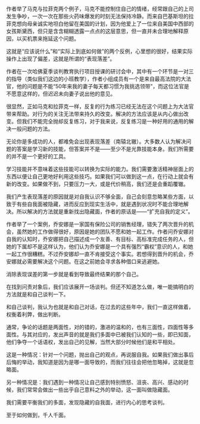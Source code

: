 作者举了马克与拉菲克两个例子，马克不能控制住自己的情绪，经常跟自己的上司发生争吵，一次一次在那些火药味爆发的时刻无法保持冷静。而来自巴基斯坦的拉菲克想向母亲诚实地坦白他留在美国的计划，因为他爱上了一位来自美国中西部的女孩斯黛西，但只是含含糊糊透露一点点的这层意思，但一直并未合理地解释原因，以买机票来拖延这个问题。

这就是“应该说什么”和“实际上到底如何做”的两个反例，心里想的很好，结果实际操作上出现了偏差，这就是所谓的“表现落差”。

作者在一次哈佛夏季谈判教育执行项目授课的研讨会中，其中有一个环节是一对三的指导（类似我们这边的小班教学），作者小组成员有一个是来自最高法院的大法官，他的问题是不能“50年来我的妻子每天都习惯为我挑选领带”，而这位法官是不愿意这样的，但迟迟未向妻子说出他的意见。

很显然，正如马克和拉菲克一样，反复的行为练习已经无法在这个问题上为大法官带来帮助。对行为的关注无法带来持久的改变。解决的方法应该是从内心做出改变。但我们不能完全抛却反复练习，对于我来说，反复练习是一种好用的通用的解决一般问题的方法。

无论你是多成功的人，都难免会出现表现落差（南辕北辙）。大多数人认为解决问题的答案是学习新的技能，但答案并不是——至少不是光靠技能本身。我们所需要的并不是一个更好的工具。

学习技能并不意味着这些技能可以转换为实际的能力。我们需要激活精神层面上的东西以便让自己更地好利用这些技巧。如果我们可以做到这一点，在行动上就会有新的改变。如果做不到，只要压力一大，或是代价稍高，我们还是会重蹈覆辙。

我们产生表现落差的原因就是对自我认识不够全面，自己会刻意忽略某些方面，以致于有些自我面被隐藏，进而反应到现实生活中，就是遇到状况时不能合理地解决。所以解决的方法就是重新找出隐藏面，作者的原话是——“扩充自我的定义”。

作者举了一个案例，乔安娜是一家国有保险公司的销售经理，错失了两次晋升的机会，虽然她的工作做得很好，原因是她的团队不愿和她一起工作。作者问乔安娜对自我的认知时，乔安娜把自己描述成一个友善、有目标、高标准完成任务的人，但她的下属却不是这样认为，他们认为乔安娜是一个具有强烈“霸权”意识的人，和她一起工作很糟糕。不过乔安娜却一直不肯接受这个事实。若想得到晋升的机会，乔安娜就必需要解决这个问题。在这之前她会寻求各种借口来逃避她。

消除表现误差的第一步就是看到导致最终结果的那个自己。

在找到问责对象后，我们应该展开一场谈判。但还不知道怎么做，唯一能搞明白的方法就是和自己谈判一下。

和自己谈判，我认为也就是和自己对话，在过去的这些年中，我们一直这样做着，权衡着利弊，做出判断。
 
通常，争论的话题是两面性，对的错的，激进的温和的，也有三面性，四面性等多面性。与其对应的，发出声音的就是我们多面中已被我们认知的一些，即已知面，他们争夺一个话语权，发出自己的见解，当然大部分时候他们是和平相处。

这是一种情况：针对一个问题，抛出自己的观点，再说服自我。如果我们做出事后后悔的举动，我知道是因为是哪一面导致的，而我们往往会把他忽略掉，这就是忽略面。

另一种情况是：我们遇到一种情况让自己感到特别愤怒、沮丧、高兴、感动的时候，我们常常会做出一些出乎自己意料之外的举动，这一面叫做隐藏面。

我们需要平衡我们的多面，发现隐藏的自我面，进行内心的思考谈判。

至于如何做到，千人千面。
<!--stackedit_data:
eyJwcm9wZXJ0aWVzIjoidGFnczog6K+75Lmm56yU6K6wXG5leG
NlcnB0OiA+LVxuICDkvZzogIXkuL7kuobpqazlhYvkuI7mi4no
j7LlhYvkuKTkuKrkvovlrZDvvIzpqazlhYvkuI3og73mjqfliL
bkvY/oh6rlt7HnmoTmg4Xnu6rvvIznu4/luLjot5/oh6rlt7Hn
moTkuIrlj7jlj5HnlJ/kuonlkLXvvIzkuIDmrKHkuIDmrKHlnK
jpgqPkupvngavoja/lkbPniIblj5HnmoTml7bliLvml6Dms5Xk
v53mjIHlhrfpnZnjgILogIzmnaXoh6rlt7Tln7rmlq/lnabnmo
Tmi4noj7LlhYvmg7PlkJHmr43kurLor5rlrp7lnLDlnabnmb3k
u5bnlZnlnKjnvo7lm73nmoTorqHliJLvvIzlm6DkuLrku5bniL
HkuIrkuobkuIDkvY3mnaXoh6rnvo7lm73kuK3opb/pg6jnmoTl
pbPlranmlq/pu5vopb/vvIzkvYblj6rmmK/lkKvlkKvns4rns4
rpgI/pnLLkuIDngrnngrnnmoTov5nlsYLmhI/mgJ3vvIzkvYbk
uIDnm7TlubbmnKrlkIjnkIblnLDop6Pph4rljp/lm6DvvIzku6
XkubDmnLrnpajmnaXmi5blu7bov5nkuKrpl67popjjgIJcbmRh
dGU6ICcyMDE3LTAyLTAyJ1xuIiwiaGlzdG9yeSI6Wy01MTY0Nj
Y1NDJdfQ==
-->